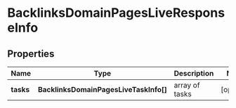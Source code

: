 # BacklinksDomainPagesLiveResponseInfo

## Properties

| Name | Type | Description | Notes |
|------------ | ------------- | ------------- | -------------|
**tasks** | **BacklinksDomainPagesLiveTaskInfo[]** | array of tasks |[optional]|